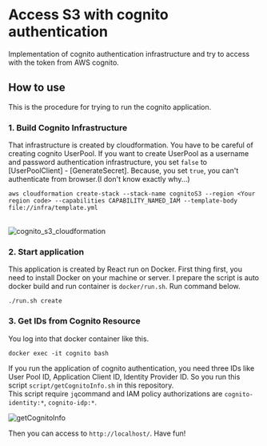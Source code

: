 # Access S3 with cognito authentication
Implementation of cognito authentication infrastructure and try to access with the token from AWS cognito.

## How to use
This is the procedure for trying to run the cognito application.

### 1. Build Cognito Infrastructure
That infrastructure is created by cloudformation. You have to be careful of creating cognito UserPool. If you want to create UserPool as a username and password authentication infrastructure, you set `false` to [UserPoolClient] - [GenerateSecret]. Because, you set `true`, you can't authenticate from browser.(I don't know exactly why...)

```
aws cloudformation create-stack --stack-name cognitoS3 --region <Your region code> --capabilities CAPABILITY_NAMED_IAM --template-body file://infra/template.yml
```
**<Architecture is created by template.yml>**
<br/>
![cognito_s3_cloudformation](https://user-images.githubusercontent.com/18078024/117558493-ee18b600-b0b8-11eb-9678-d2860cf7c7f1.png)

### 2. Start application
This application is created by React run on Docker. First thing first, you need to install Docker on your machine or server. I prepare the script is auto docker build and run container is `docker/run.sh`. Run command below.
```
./run.sh create
```

### 3. Get IDs from Cognito Resource
You log into that docker container like this.
```
docker exec -it cognito bash
```
If you run the application of cognito authentication, you need three IDs like User Pool ID, Application Client ID, Identity Provider ID. So you run this script `script/getCognitoInfo.sh` in this repository.<br/>
This script require `jq`command and IAM policy authorizations are `cognito-identity:*`,  `cognito-idp:*`.<br/>

![getCognitoInfo](https://user-images.githubusercontent.com/18078024/117558973-57e68f00-b0bc-11eb-81dc-ebd490f913bf.png)

Then you can access to `http://localhost/`. Have fun!

